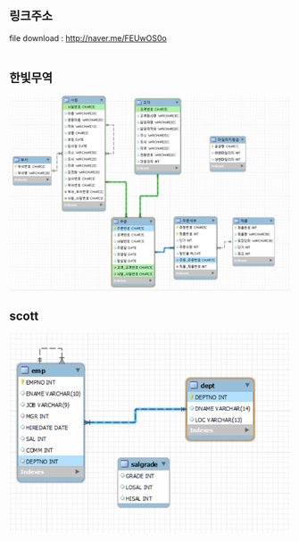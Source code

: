 ##  링크주소
file download : <http://naver.me/FEUwOS0o>
<br><br>
## 한빛무역
<img src="./a.png">

## scott
<img src="./scott.png">
